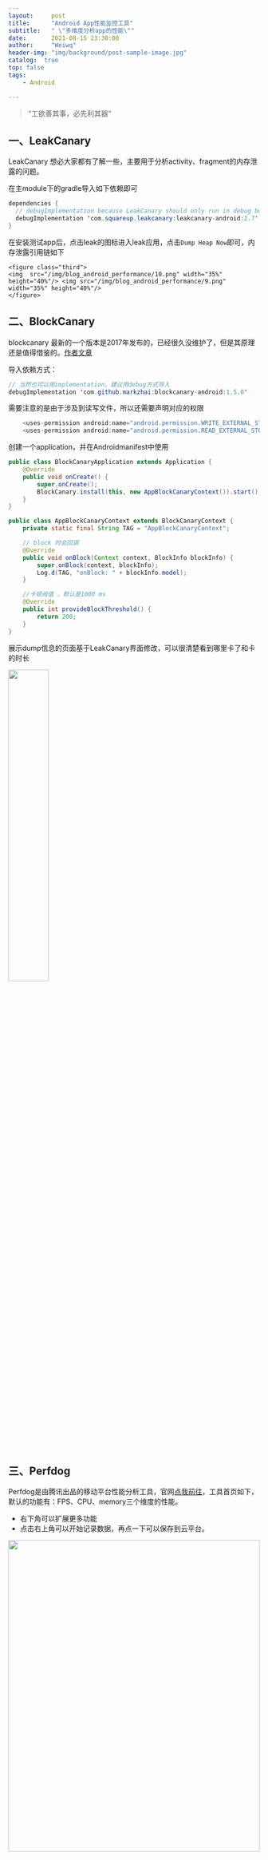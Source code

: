 ```yaml
---
layout:     post
title:      "Android App性能监控工具"
subtitle:   " \"多维度分析app的性能\""
date:       2021-08-15 23:30:00
author:     "Weiwq"
header-img: "img/background/post-sample-image.jpg"
catalog:  true
top: false
tags:
    - Android

---
```


> “工欲善其事，必先利其器“

## 一、LeakCanary 

LeakCanary 想必大家都有了解一些，主要用于分析activity、fragment的内存泄露的问题。

在主module下的gradle导入如下依赖即可

```java
dependencies {
  // debugImplementation because LeakCanary should only run in debug builds.
  debugImplementation 'com.squareup.leakcanary:leakcanary-android:2.7'
}
```

在安装测试app后，点击leak的图标进入leak应用，点击`Dump Heap Now`即可，内存泄露引用链如下

```
<figure class="third">
<img  src="/img/blog_android_performance/10.png" width="35%" height="40%"/> <img src="/img/blog_android_performance/9.png" width="35%" height="40%"/>
</figure>
```

 



## 二、BlockCanary

blockcanary 最新的一个版本是2017年发布的，已经很久没维护了，但是其原理还是值得借鉴的。[作者文章](http://blog.zhaiyifan.cn/2016/01/16/BlockCanaryTransparentPerformanceMonitor/)

导入依赖方式：

```java
// 当然也可以用implementation，建议用debug方式导入
debugImplementation 'com.github.markzhai:blockcanary-android:1.5.0'
```

需要注意的是由于涉及到读写文件，所以还需要声明对应的权限

```java
    <uses-permission android:name="android.permission.WRITE_EXTERNAL_STORAGE" />
    <uses-permission android:name="android.permission.READ_EXTERNAL_STORAGE" />
```

创建一个application，并在Androidmanifest中使用

```java
public class BlockCanaryApplication extends Application {
    @Override
    public void onCreate() {
        super.onCreate();
        BlockCanary.install(this, new AppBlockCanaryContext()).start();
    }
}

public class AppBlockCanaryContext extends BlockCanaryContext {
    private static final String TAG = "AppBlockCanaryContext";

    // block 时会回调
    @Override
    public void onBlock(Context context, BlockInfo blockInfo) {
        super.onBlock(context, blockInfo);
        Log.d(TAG, "onBlock: " + blockInfo.model);
    }

    //卡顿阀值 ，默认是1000 ms
    @Override
    public int provideBlockThreshold() {
        return 200;
    }
}
```

展示dump信息的页面基于LeakCanary界面修改，可以很清楚看到哪里卡了和卡的时长

<img src="/img/blog_android_performance/17.png" width="40%" height="40%">

## 三、Perfdog

Perfdog是由腾讯出品的移动平台性能分析工具，官网[点我前往](https://perfdog.qq.com/)，工具首页如下，默认的功能有：FPS、CPU、memory三个维度的性能。

- 右下角可以扩展更多功能
- 点击右上角可以开始记录数据，再点一下可以保存到云平台。

<img src="/img/blog_android_performance/1.png" width="100%" height="40%">

在官网登录后就可以看到对应的详细数据

<img src="/img/blog_android_performance/2.png" width="100%" height="40%">

## 四、Profiler

Perfdog 只适合用于监控CPU，内存、FPS等情况，如果想具体排查问题，还是得用Android studio自带的Profiler

profiler支持CPU、memory、network、energy维度的分析。

<img src="/img/blog_android_performance/3.png" width="100%" height="40%">

### 1、CPU

在CPU下，点击record可以开始记录一段时间内的方法耗时情况

<img src="/img/blog_android_performance/4.png" width="100%" height="40%">

点击stop后，就可以看具体的执行耗时情况，比如在main线程中，clickView的方法耗时长达270ms，就可以结合代码做具体的耗时分析。

<img src="/img/blog_android_performance/5.png" width="100%" height="40%">

### 2、Memory

在Memory下，可以看到每个块所占用的内存大小，如果想具体看内存分配情况，可以点击顶部的“Allocation Tracking”

<img src="/img/blog_android_performance/6.png" width="100%" height="40%">

在点击stop后，就会进入如下页面

- 区域1：可以按照不同的归类来查看内存情况
- 区域2：每个类实例对应的内存分配情况，单位是byte。点击对应的分类，可以按照该分类的内存情况升序或者降序排列。
- 区域3：该实例对应的成员变量和引用链，对于分析内存泄露很有帮助
- 区域4：该类的实例列表，正常列表只有一个，如果有多个，有可能发生了内存泄露。

<img src="/img/blog_android_performance/7.png" width="100%" height="40%">

### 3、Network

可以测试网络的收发速度

<img src="/img/blog_android_performance/8.png" width="100%" height="40%">

## 五、命令

### 1、dumpsys meminfo

可以通过如下命令查看包为` com.example.kotlindemo`的内存信息（也可以查看PID对应的信息）

```java
C:\Users> adb shell dumpsys meminfo com.example.kotlindemo
Applications Memory Usage (in Kilobytes):
Uptime: 5765033 Realtime: 5765033
** MEMINFO in pid 19462 [com.example.kotlindemo] **
                   Pss  Private  Private  SwapPss     Heap     Heap     Heap
                 Total    Dirty    Clean    Dirty     Size    Alloc     Free
                ------   ------   ------   ------   ------   ------   ------
  Native Heap    28070    28012       32      148    92160    34457    57702
  Dalvik Heap        0        0        0        0     8199     4100     4099
        Stack       96       96        0        0
       Ashmem       13        0       12        0
      Gfx dev     3568     3568        0        0
    Other dev        2        0        0        0
     .so mmap     7331      388     3484        9
    .apk mmap      168        0       20        0
    .ttf mmap      143        0       60        0
    .dex mmap     4965       12     3104        0
    .oat mmap      219        0        0        0
    .art mmap     8397     7728      348       84
   Other mmap      107        4        0        0
   EGL mtrack    24660    24660        0        0
    GL mtrack     2684     2684        0        0
      Unknown    31770    31732        4       27
        TOTAL   112461    98884     7064      268   100359    38557    61801

 App Summary
                       Pss(KB)
                        ------
           Java Heap:     8076
         Native Heap:    28012
                Code:     7068
               Stack:       96
            Graphics:    30912
       Private Other:    31784
              System:     6513

               TOTAL:   112461       TOTAL SWAP PSS:      268
 Objects
               Views:       18         ViewRootImpl:        2
         AppContexts:        4           Activities:        1
              Assets:        9        AssetManagers:        0
       Local Binders:       14        Proxy Binders:       33
       Parcel memory:        9         Parcel count:       21
    Death Recipients:        2      OpenSSL Sockets:       11
            WebViews:        0
 SQL
         MEMORY_USED:        0
  PAGECACHE_OVERFLOW:        0          MALLOC_SIZE:        0
```

这里的单位是kb，其中

- Pss Total：实际使用的内存，将跨进程共享页也加入进来，会比在profiler中的要大一些。（重点关注之一）
- Private Dirty：是应用独占内存大小，包含独自分配的部分和应用进程从Zygote复制时被修改的Zygote分配的内存页。（重点关注之一）
- Private clean：是已经映射持久文件使用的内存页，比如正在被执行的代码。
- Dalvik Heap：Dalvik 虚拟机分配的内存。
- Java Heap：java堆大小。
- `Objects` 中显示持有对象的个数，从这里我们可以分析view、activity的个数。其中，可以通过看activity的个数判断是否发生内存泄漏。

### 2、systrace

#### 2.1 基本用法

`systrace`需要Python环境，在使用前请先配置好adb，并连接上手机。

window环境可以按照如下配置

- python 2.7 环境：用 `py -2` 或者 `py -3` 切Python2和Python3
- six模块：安装命令`py -2 -m pip install six`
- win32con模块：安装命令`py -2 -m pip install pypiwin32`

 Android SDK 工具软件包中提供该命令，对应路径是 `android-sdk/platform-tools/systrace/` 语法如下：

```java
python2 systrace.py [options] [categories]
```

可用参数如下

| 命令和选项   | 说明                                                         |
| ------------ | ------------------------------------------------------------ |
| -o file      | 将 HTML 跟踪报告写入指定的文件。如果您未指定此选项，`systrace` 会将报告保存到 `systrace.py` <br>所在的目录中，并将其命名为 `trace.html`。 |
| -t N         | 跟踪设备活动 N 秒。如果您未指定此选项，`systrace` 会提示您在命令行中按 Enter 键结束跟踪。 |
| -b N         | 使用 N KB 的跟踪缓冲区大小。使用此选项，您可以限制跟踪期间收集到的数据的总大小。 |
| -k functions | 跟踪逗号分隔列表中指定的特定内核函数的活动。                 |
| -a app-name  | 启用对应用的跟踪，指定为包含[进程名称](https://developer.android.google.cn/guide/topics/manifest/application-element#proc)的逗号分隔列表。 |
| -h           | 显示帮助消息。                                               |

在执行完后，会自动生成一个html文件。可以用Chrome打开，在Chrome浏览器网址栏输入

```java
chrome://tracing/
```

点击load 按钮，选择我们的trace文件即可

<img src="/img/blog_android_performance/11.png" width="100%" height="40%">

其中

- 区域1是总CPU的使用情况
- 区域2是指定进程的cpu使用情况
- 区域3是用于鼠标的控制功能，从上往下依次为点击、上下左右移动、点击上下拉缩放、框定时间区域。
- 顶部的processes可以选择你感兴趣的进程
- 右上角”？“可以查看操作信息
- metrics栏可以查看各项指标。

更多见[浏览systrace报告](https://developer.android.google.cn/topic/performance/tracing/navigate-report)

#### 2.2 查看GC

在启动过程，要尽量减少 GC 的次数，避免造成主线程长时间的卡顿，特别是对 Dalvik 来说，我们可以通过 systrace 单独查看整个启动过程 GC 的时间。

```java
python2 ./systrace.py dalvik -b 90960 -a com.sample.gc
```

对于GC的使用含义，可以参考[调查RAM使用情况](http://developer.android.com/studio/profile/investigate-ram?hl=zh-cn)

#### 2.3 自定义Trace

Android在关键系统回调添加了Trace，但是我们无法通过systrace准确获取到项目代码的耗时情况，因此需要在关键位置打label。

Android提供了`android.os.Trace#beginSection()` 和 `android.os.Trace#endSection` 这两个接口。比如想排查onCreate方法中，耗时的情况，可以通过如下代码实现

```java
class MainActivity : AppCompatActivity() {
   override fun onCreate(savedInstanceState: Bundle?) {
        super.onCreate(savedInstanceState)
        setContentView(R.layout.activity_main)
        // 指定label为 "MainActivity_setContentView"
        Trace.beginSection("MainActivity_setContentView")
        method1()
        method2()
        Trace.endSection()
    }
    private fun method2() {
        Thread.sleep(300)
    }

    private fun method1() {
        Thread.sleep(200)
    }
}
```

**重点：**要想使用自定义Label，就必须在gradle中，打开debuggable

```java
  buildTypes {
        debug {
            debuggable true
        }
    }
```

执行systrace，其中`-a` 表示开启指定包自定义Trace label的功能

```cmd
$  python2 .\systrace.py -a com.example.asm
```

打开应用，进入指定页面后，退出systrace。用chrome打开trace.html 文件。如下所示，可以看到systrace对性能的影响很小。

<img src="/img/blog_android_performance/20.png" width="100%" height="100%">

但是由于开启了debuggable，与正式的release版本在性能上会有较大差异，如果我们想尽可能的还原真实情况，那必须在非debuggable模式下执行。我们可以通过如下方式绕过debuggable的限制

```cmd

public class BaseApplication extends Application {
    @Override
    protected void attachBaseContext(Context base) {
        super.attachBaseContext(base);
        try {
            Class<?> trace = Class.forName("android.os.Trace");
            Method setAppTracingAllowed = trace.getDeclaredMethod("setAppTracingAllowed", boolean.class);
            setAppTracingAllowed.invoke(null, true);
        } catch (Exception e) {
            e.printStackTrace();
        }
    }
}
```

**如果自定义label，再配上插桩，那就能最接近真实情况下，详细分析每个方法的耗时情况。**

插桩实现和库可以参考[TraceFix](https://github.com/Gracker/TraceFix)

参考[手把手教你使用Systrace](https://zhuanlan.zhihu.com/p/27331842)

### 3、Perfetto

Perfetto 是 Android 10 中引入的全新平台级跟踪工具，你可以在[perfetto界面](https://ui.perfetto.dev/#!/record)中打开这些跟踪

<img src="/img/blog_android_performance/12.svg" width="100%" height="40%">

或者可以通过命令方式打开

```java
cd /path-to-traces-on-my-dev-machine
systrace --from-file trace-file-name{.ctrace | .perfetto-trace}
```

更多见[系统跟踪](https://developer.android.google.cn/topic/performance/tracing)

### 4、Debug接口

#### 4.1 获取Trace文件

Android为我们提供了Debug工具，可以获取指定路径的trace文件，我们只需要在特定的位置加入如下代码，即可获取对应的trace文件

```java
// 设置开始记录方法调用情况
Debug.startMethodTracing("/sdcard/debug.trace");

// 结束记录方法调用情况
Debug.stopMethodTracing();
```

将trace文件pull出来后，直接把文件拖拽到Android studio中即可。区域1为各个线程的耗时情况，区域2 为对应的火焰图。

<img src="/img/blog_android_performance/18.png" width="100%" height="40%">

#### 4.2 获取Hprof文件

通过如下获取hprof文件，需要注意如下代码十分的耗性能

```java
Debug.dumpHprofData("/sdcard/dump.hprof")
```

pull出来用Android studio打开如下

<img src="/img/blog_android_performance/19.png" width="100%" height="40%">

### 5、查看RAM

```cmd
$ cat /proc/meminfo | head -n 4
MemTotal:        5861796 kB // 总共内存
MemFree:           90268 kB // 空闲内存
MemAvailable:    3392216 kB // 可用内存（即剩余运行内存）
Buffers:         1049552 kB // 缓存
```

### 6、查看CPU——top

```cmd
$ top
Tasks: 743 total,   2 running, 737 sleeping,   0 stopped,   0 zombie
Mem:   5861796k total,  5683832k used,   177964k free,  1057640k buffers
Swap:  2621436k total,   478088k used,  2143348k free,  1994168k cached
800%cpu  21%user   4%nice   8%sys 764%idle   1%iow   2%irq   1%sirq   0%host
  PID USER         PR  NI VIRT  RES  SHR S[%CPU] %MEM     TIME+ ARGS
 5407 u0_a99       20   0 1.7G  69M  45M S 19.0   1.2  13:15.58 com.miui.voiceassist:voice_trigger
13736 shell        20   0  14M 3.0M 1.6M R  3.3   0.0   0:00.25 top
  704 audioserver  20   0  41M 6.3M 5.9M S  2.3   0.1   2:09.01 android.hardware.audio@2.0
```

其中

- 800%cpu：即cpu核数，这里800%指有8个核。
- 21%user：即用户态的占比占单核的21%
- 4%nice：优先级为负数的进程占用的cpu
- 8%sys：处于核心态的cpu占比
- 764%idle：CPU处于空闲状态时间比例。一般而言，idel + sys + user + nice 约等于cpu
- 1%iow：IO等待的CPU占比
- 2%irq：硬中断的cpu占比
- 1%sirq：软中断的cpu占比
- PID：即进程id
- PR：优先级
- VIRT：虚拟内存大小，包括：进程使用的库、代码、数据等。
- RES：常驻内存，当前进程使用的内存大小，不包含swap out
- SHR：除了自身进程的共享内存，也包括其他进程的共享内存。
- %CPU：即该进程占用的CPU占比。
- %MEM ：即该进程占用的内存占比。

### 7、查看CPU——dumpsys

可以查看每个进程所用的CPU百分比

```cmd
$ dumpsys cpuinfo
CPU usage from 476124ms to 176038ms ago (2021-10-17 13:35:57.070 to 2021-10-17 13:40:57.156):
  17% 5407/com.miui.voiceassist:voice_trigger: 16% user + 0.4% kernel / faults: 10382 minor
  2.6% 704/android.hardware.audio@2.0-service: 0.7% user + 1.9% kernel
```

更多dumpsys命令见[android调试——教你用dumpsys命令调试](https://weiwangqiang.github.io/2020/03/16/dumpsys-debug-detail/)

## 六、GPU

### 1、渲染速度

可以通过 设置-》开发者选项-》监控下的GPU呈现方式-》在`GPU 渲染模式分析`对话框中，选择`在屏幕上显示为竖条`

或者参考[App性能调试详解](https://weiwangqiang.github.io/2019/06/23/android-debug-code/) 用命令打开。

```java
// Possible values:
// "true", to enable profiling
// "visual_bars", to enable profiling and visualize the results on screen
// "false", to disable profiling
// @see #PROFILE_PROPERTY_VISUALIZE_BARS
adb shell setprop debug.hwui.profile #{value}
```

效果如下

<img src="/img/blog_android_performance/12.png" width="60%" height="40%">

其中， Android 6.0 及更高版本的设备时分析器输出中某个竖条的每个区段如下所示：

<img src="/img/blog_android_performance/13.png" width="100%" height="40%">

下表显示的是 Android 4.0 和 5.0 中的竖条区段。

<img src="/img/blog_android_performance/14.png" width="100%" height="40%">

### 2、过渡绘制

可通过 设置-》开发者选项-》硬件加速渲染-》调试 GPU 过度绘制-》选择**显示过度绘制区域**。

或者使用命令打开

```java
adb shell setprop debug.hwui.overdraw show
```

效果如下：

<img src="/img/blog_android_performance/16.png" width="50%" height="40%">

Android 将按如下方式为界面元素着色，以确定过度绘制的次数：

<img src="/img/blog_android_performance/15.png" width="50%" height="40%">

## 后记

到目前为止，Google一直为Android提供新的调试工具，从monitor（已经被打入冷宫）到profiler，从systrace到Perfetto，Android studio也一直在迭代更新。目的就是让开发者能开发出更优秀的产品，也愿各位大佬不辜负Google的期望！共勉！！

——Weiwq  于 2021.08 广州

